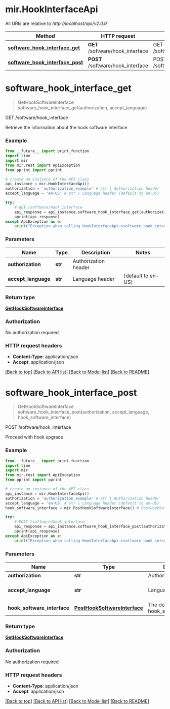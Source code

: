 # mir.HookInterfaceApi

All URIs are relative to *http://localhost/api/v2.0.0*

Method | HTTP request | Description
------------- | ------------- | -------------
[**software_hook_interface_get**](HookInterfaceApi.md#software_hook_interface_get) | **GET** /software/hook_interface | GET /software/hook_interface
[**software_hook_interface_post**](HookInterfaceApi.md#software_hook_interface_post) | **POST** /software/hook_interface | POST /software/hook_interface


# **software_hook_interface_get**
> GetHookSoftwareInterface software_hook_interface_get(authorization, accept_language)

GET /software/hook_interface

Retrieve the information about the hook software interface

### Example
```python
from __future__ import print_function
import time
import mir
from mir.rest import ApiException
from pprint import pprint

# create an instance of the API class
api_instance = mir.HookInterfaceApi()
authorization = 'authorization_example' # str | Authorization header
accept_language = 'en-US' # str | Language header (default to en-US)

try:
    # GET /software/hook_interface
    api_response = api_instance.software_hook_interface_get(authorization, accept_language)
    pprint(api_response)
except ApiException as e:
    print("Exception when calling HookInterfaceApi->software_hook_interface_get: %s\n" % e)
```

### Parameters

Name | Type | Description  | Notes
------------- | ------------- | ------------- | -------------
 **authorization** | **str**| Authorization header | 
 **accept_language** | **str**| Language header | [default to en-US]

### Return type

[**GetHookSoftwareInterface**](GetHookSoftwareInterface.md)

### Authorization

No authorization required

### HTTP request headers

 - **Content-Type**: application/json
 - **Accept**: application/json

[[Back to top]](#) [[Back to API list]](../README.md#documentation-for-api-endpoints) [[Back to Model list]](../README.md#documentation-for-models) [[Back to README]](../README.md)

# **software_hook_interface_post**
> GetHookSoftwareInterface software_hook_interface_post(authorization, accept_language, hook_software_interface)

POST /software/hook_interface

Proceed with hook upgrade

### Example
```python
from __future__ import print_function
import time
import mir
from mir.rest import ApiException
from pprint import pprint

# create an instance of the API class
api_instance = mir.HookInterfaceApi()
authorization = 'authorization_example' # str | Authorization header
accept_language = 'en-US' # str | Language header (default to en-US)
hook_software_interface = mir.PostHookSoftwareInterface() # PostHookSoftwareInterface | The details of the hook_software_interface

try:
    # POST /software/hook_interface
    api_response = api_instance.software_hook_interface_post(authorization, accept_language, hook_software_interface)
    pprint(api_response)
except ApiException as e:
    print("Exception when calling HookInterfaceApi->software_hook_interface_post: %s\n" % e)
```

### Parameters

Name | Type | Description  | Notes
------------- | ------------- | ------------- | -------------
 **authorization** | **str**| Authorization header | 
 **accept_language** | **str**| Language header | [default to en-US]
 **hook_software_interface** | [**PostHookSoftwareInterface**](PostHookSoftwareInterface.md)| The details of the hook_software_interface | 

### Return type

[**GetHookSoftwareInterface**](GetHookSoftwareInterface.md)

### Authorization

No authorization required

### HTTP request headers

 - **Content-Type**: application/json
 - **Accept**: application/json

[[Back to top]](#) [[Back to API list]](../README.md#documentation-for-api-endpoints) [[Back to Model list]](../README.md#documentation-for-models) [[Back to README]](../README.md)

